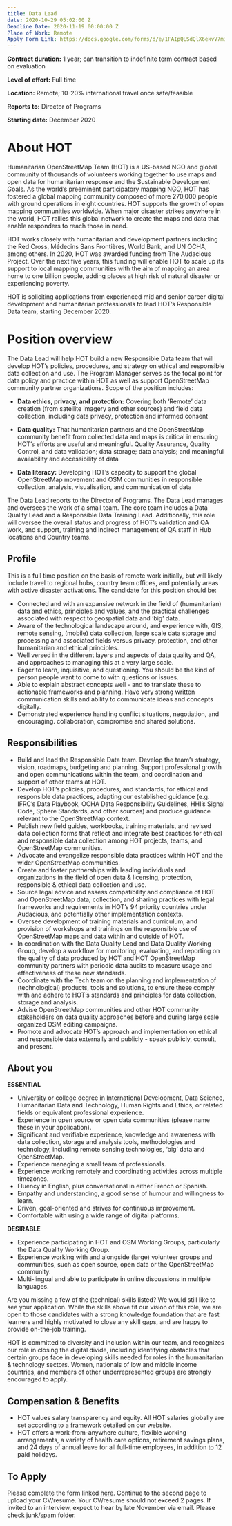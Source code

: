 ```yaml
---
title: Data Lead
date: 2020-10-29 05:02:00 Z
Deadline Date: 2020-11-19 00:00:00 Z
Place of Work: Remote
Apply Form Link: https://docs.google.com/forms/d/e/1FAIpQLSdQlX6ekvV7m31ehhZrNXRhur2WJFcDUugRUEiHP8Rgc42K_w/viewform?usp=sf_link
---
```


**Contract duration:** 1 year; can transition to indefinite term contract based on evaluation

**Level of effort:** Full time

**Location:** Remote; 10-20% international travel once safe/feasible

**Reports to:** Director of Programs

**Starting date:** December 2020

# About HOT
Humanitarian OpenStreetMap Team (HOT) is a US-based NGO and global community of thousands of volunteers working together to use maps and open data for humanitarian response and the Sustainable Development Goals. As the world’s preeminent participatory mapping NGO, HOT has fostered a global mapping community composed of more 270,000 people with ground operations in eight countries. HOT supports the growth of open mapping communities worldwide. When major disaster strikes anywhere in the world, HOT rallies this global network to create the maps and data that enable responders to reach those in need.

HOT works closely with humanitarian and development partners including the Red Cross, Médecins Sans Frontières, World Bank, and UN OCHA, among others. In 2020, HOT was awarded funding from The Audacious Project. Over the next five years, this funding will enable HOT to scale up its support to local mapping communities with the aim of mapping an area home to one billion people, adding places at high risk of natural disaster or experiencing poverty.

HOT is soliciting applications from experienced mid and senior career digital development and humanitarian professionals to lead HOT’s Responsible Data team, starting December 2020.

# Position overview
The Data Lead will help HOT build a new Responsible Data team that will develop HOT’s policies, procedures, and strategy on ethical and responsible data collection and use. The Program Manager serves as the focal point for data policy and practice within HOT as well as support OpenStreetMap community partner organizations. Scope of the position includes:

* **Data ethics, privacy, and protection:** Covering both ‘Remote’ data creation (from satellite imagery and other sources) and field data collection, including data privacy, protection and informed consent

* **Data quality:** That humanitarian partners and the OpenStreetMap community benefit from collected data and maps is critical in ensuring HOT’s efforts are useful and meaningful. Quality Assurance, Quality Control, and data validation; data storage; data analysis; and meaningful availability and accessibility of data 

* **Data literacy:** Developing HOT’s capacity to support the global OpenStreetMap movement and OSM communities in responsible collection, analysis, visualisation, and communication of data

The Data Lead reports to the Director of Programs. The Data Lead manages and oversees the work of a small team. The core team includes a Data Quality Lead and a Responsible Data Training Lead. Additionally, this role will oversee the overall status and progress of HOT’s validation and QA work, and support, training and indirect management of QA staff in Hub locations and Country teams.

## Profile
This is a full time position on the basis of remote work initially, but will likely include travel to regional hubs, country team offices, and potentially areas with active disaster activations. The candidate for this position should be:
* Connected and with an expansive network in the field of (humanitarian) data and ethics, principles and values, and the practical challenges associated with respect to geospatial data and ‘big’ data.
* Aware of the technological landscape around, and experience with, GIS, remote sensing, (mobile) data collection, large scale data storage and processing and associated fields versus privacy, protection, and other humanitarian and ethical principles.
* Well versed in the different layers and aspects of data quality and QA, and approaches to managing this at a very large scale.
* Eager to learn, inquisitive, and questioning. You should be the kind of person people want to come to with questions or issues.
* Able to explain abstract concepts well - and to translate these to actionable frameworks and planning. Have very strong written communication skills and ability to communicate ideas and concepts digitally. 
* Demonstrated experience handling conflict situations, negotiation, and encouraging. collaboration, compromise and shared solutions.

## Responsibilities 
* Build and lead the Responsible Data team. Develop the team’s strategy, vision, roadmaps, budgeting and planning. Support professional growth and open communications within the team, and coordination and support of other teams at HOT.
* Develop HOT’s policies, procedures, and standards, for ethical and responsible data practices,  adapting our established guidance (e.g. IFRC’s Data Playbook, OCHA Data Responsibility Guidelines, HHI’s Signal Code, Sphere Standards, and other sources) and produce guidance relevant to the OpenStreetMap context.
* Publish new field guides, workbooks, training materials, and revised data collection forms that reflect and integrate best practices for ethical and responsible data collection among HOT projects, teams, and OpenStreetMap communities.
* Advocate and evangelize responsible data practices within HOT and the wider OpenStreetMap communities.
* Create and foster partnerships with leading individuals and organizations  in the field of open data & licensing, protection, responsible & ethical data collection and use.
* Source legal advice and assess compatibility and compliance of HOT and OpenStreetMap data, collection, and sharing practices with legal frameworks and requirements in HOT’s 94 priority countries under Audacious, and potentially other implementation contexts.
* Oversee development of training materials and curriculum, and provision of workshops and trainings on the responsible use of OpenStreetMap maps and data within and outside of HOT.
* In coordination with the Data Quality Lead and Data Quality Working Group, develop a workflow for monitoring, evaluating, and reporting on the quality of data produced by HOT and HOT OpenStreetMap community partners with periodic data audits to measure usage and effectiveness of these new standards.
* Coordinate with the Tech team on the planning and implementation of (technological) products, tools and solutions, to ensure these comply with and adhere to HOT’s standards and principles for data collection, storage and analysis.
* Advise OpenStreetMap communities and other HOT community stakeholders on data quality approaches before and during large scale organized OSM editing campaigns.
* Promote and advocate HOT’s approach and implementation on ethical and responsible data externally and publicly - speak publicly, consult, and present.

## About you

**ESSENTIAL**
* University or college degree in International Development, Data Science, Humanitarian Data and Technology, Human Rights and Ethics, or related fields or equivalent professional experience.
* Experience in open source or open data communities (please name these in your application).
* Significant and verifiable experience, knowledge and awareness with data collection, storage and analysis tools, methodologies and technology, including remote sensing technologies, ‘big’ data and OpenStreetMap.
* Experience managing a small team of professionals.
* Experience working remotely and coordinating activities across multiple timezones.
* Fluency in English, plus conversational in either French or Spanish.
* Empathy and understanding, a good sense of humour and willingness to learn. 
* Driven, goal-oriented and strives for continuous improvement.
* Comfortable with using a wide range of digital platforms.

**DESIRABLE**
* Experience participating in HOT and OSM Working Groups, particularly the Data Quality Working Group.
* Experience working with and alongside (large) volunteer groups and communities, such as open source, open data or the OpenStreetMap community.
* Multi-lingual and able to participate in online discussions in multiple languages.

Are you missing a few of the (technical) skills listed? We would still like to see your application. While the skills above fit our vision of this role, we are open to those candidates with a strong knowledge foundation that are fast learners and highly motivated to close any skill gaps, and are happy to provide on-the-job training. 

HOT is committed to diversity and inclusion within our team, and recognizes our role in closing the digital divide, including identifying obstacles that certain groups face in developing skills needed for roles in the humanitarian & technology sectors. Women, nationals of low and middle income countries, and members of other underrepresented groups are strongly encouraged to apply.

## Compensation & Benefits
* HOT values salary transparency and equity. All HOT salaries globally are set according to a [framework](https://www.hotosm.org/salaries) detailed on our website.
* HOT offers a work-from-anywhere culture, flexible working arrangements, a variety of health care options, retirement savings plans, and 24 days of annual leave for all full-time employees, in addition to 12 paid holidays. 

## To Apply
Please complete the form linked [here](https://docs.google.com/forms/d/e/1FAIpQLSdQlX6ekvV7m31ehhZrNXRhur2WJFcDUugRUEiHP8Rgc42K_w/viewform?usp=sf_link). Continue to the second page to upload your CV/resume. Your CV/resume should not exceed 2 pages. If invited to an interview, expect to hear by late November via email. Please check junk/spam folder.